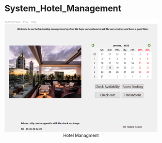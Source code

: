 # System_Hotel_Management

 <p align="center"> <img src="baraha.png" title="System Hotel Management "><br> Hotel Managment</p> 

